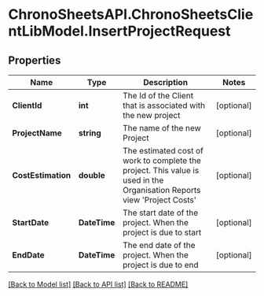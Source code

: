 
# ChronoSheetsAPI.ChronoSheetsClientLibModel.InsertProjectRequest

## Properties

Name | Type | Description | Notes
------------ | ------------- | ------------- | -------------
**ClientId** | **int** | The Id of the Client that is associated with the new project | [optional] 
**ProjectName** | **string** | The name of the new Project | [optional] 
**CostEstimation** | **double** | The estimated cost of work to complete the project.  This value is used in the Organisation Reports view &#39;Project Costs&#39; | [optional] 
**StartDate** | **DateTime** | The start date of the project.  When the project is due to start | [optional] 
**EndDate** | **DateTime** | The end date of the project.  When the project is due to end | [optional] 

[[Back to Model list]](../README.md#documentation-for-models)
[[Back to API list]](../README.md#documentation-for-api-endpoints)
[[Back to README]](../README.md)

